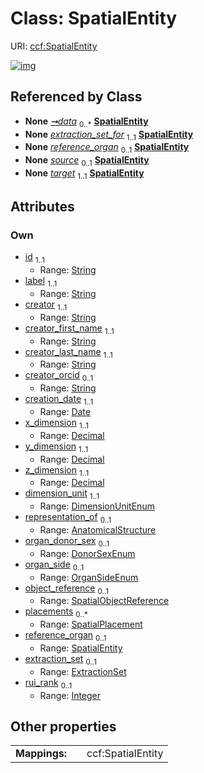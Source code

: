 
# Class: SpatialEntity




URI: [ccf:SpatialEntity](http://purl.org/ccf/SpatialEntity)


[![img](https://yuml.me/diagram/nofunky;dir:TB/class/[SpatialPlacement],[SpatialObjectReference],[ExtractionSet]<extraction_set%200..1-%20[SpatialEntity&#124;id:string;label:string;creator:string;creator_first_name:string;creator_last_name:string;creator_orcid:string%20%3F;creation_date:date;x_dimension:decimal;y_dimension:decimal;z_dimension:decimal;dimension_unit:DimensionUnitEnum;organ_donor_sex:DonorSexEnum%20%3F;organ_side:OrganSideEnum%20%3F;rui_rank:integer%20%3F],[SpatialEntity]<reference_organ%200..1-%20[SpatialEntity],[SpatialPlacement]<placements%200..*-++[SpatialEntity],[SpatialObjectReference]<object_reference%200..1-++[SpatialEntity],[AnatomicalStructure]<representation_of%200..1-%20[SpatialEntity],[Container]++-%20data%200..*>[SpatialEntity],[ExtractionSet]-%20extraction_set_for%201..1>[SpatialEntity],[SpatialPlacement]-%20source%200..1>[SpatialEntity],[SpatialPlacement]-%20target%201..1>[SpatialEntity],[ExtractionSet],[Container],[AnatomicalStructure])](https://yuml.me/diagram/nofunky;dir:TB/class/[SpatialPlacement],[SpatialObjectReference],[ExtractionSet]<extraction_set%200..1-%20[SpatialEntity&#124;id:string;label:string;creator:string;creator_first_name:string;creator_last_name:string;creator_orcid:string%20%3F;creation_date:date;x_dimension:decimal;y_dimension:decimal;z_dimension:decimal;dimension_unit:DimensionUnitEnum;organ_donor_sex:DonorSexEnum%20%3F;organ_side:OrganSideEnum%20%3F;rui_rank:integer%20%3F],[SpatialEntity]<reference_organ%200..1-%20[SpatialEntity],[SpatialPlacement]<placements%200..*-++[SpatialEntity],[SpatialObjectReference]<object_reference%200..1-++[SpatialEntity],[AnatomicalStructure]<representation_of%200..1-%20[SpatialEntity],[Container]++-%20data%200..*>[SpatialEntity],[ExtractionSet]-%20extraction_set_for%201..1>[SpatialEntity],[SpatialPlacement]-%20source%200..1>[SpatialEntity],[SpatialPlacement]-%20target%201..1>[SpatialEntity],[ExtractionSet],[Container],[AnatomicalStructure])

## Referenced by Class

 *  **None** *[➞data](container__data.md)*  <sub>0..\*</sub>  **[SpatialEntity](SpatialEntity.md)**
 *  **None** *[extraction_set_for](extraction_set_for.md)*  <sub>1..1</sub>  **[SpatialEntity](SpatialEntity.md)**
 *  **None** *[reference_organ](reference_organ.md)*  <sub>0..1</sub>  **[SpatialEntity](SpatialEntity.md)**
 *  **None** *[source](source.md)*  <sub>0..1</sub>  **[SpatialEntity](SpatialEntity.md)**
 *  **None** *[target](target.md)*  <sub>1..1</sub>  **[SpatialEntity](SpatialEntity.md)**

## Attributes


### Own

 * [id](id.md)  <sub>1..1</sub>
     * Range: [String](types/String.md)
 * [label](label.md)  <sub>1..1</sub>
     * Range: [String](types/String.md)
 * [creator](creator.md)  <sub>1..1</sub>
     * Range: [String](types/String.md)
 * [creator_first_name](creator_first_name.md)  <sub>1..1</sub>
     * Range: [String](types/String.md)
 * [creator_last_name](creator_last_name.md)  <sub>1..1</sub>
     * Range: [String](types/String.md)
 * [creator_orcid](creator_orcid.md)  <sub>0..1</sub>
     * Range: [String](types/String.md)
 * [creation_date](creation_date.md)  <sub>1..1</sub>
     * Range: [Date](types/Date.md)
 * [x_dimension](x_dimension.md)  <sub>1..1</sub>
     * Range: [Decimal](types/Decimal.md)
 * [y_dimension](y_dimension.md)  <sub>1..1</sub>
     * Range: [Decimal](types/Decimal.md)
 * [z_dimension](z_dimension.md)  <sub>1..1</sub>
     * Range: [Decimal](types/Decimal.md)
 * [dimension_unit](dimension_unit.md)  <sub>1..1</sub>
     * Range: [DimensionUnitEnum](DimensionUnitEnum.md)
 * [representation_of](representation_of.md)  <sub>0..1</sub>
     * Range: [AnatomicalStructure](AnatomicalStructure.md)
 * [organ_donor_sex](organ_donor_sex.md)  <sub>0..1</sub>
     * Range: [DonorSexEnum](DonorSexEnum.md)
 * [organ_side](organ_side.md)  <sub>0..1</sub>
     * Range: [OrganSideEnum](OrganSideEnum.md)
 * [object_reference](object_reference.md)  <sub>0..1</sub>
     * Range: [SpatialObjectReference](SpatialObjectReference.md)
 * [placements](placements.md)  <sub>0..\*</sub>
     * Range: [SpatialPlacement](SpatialPlacement.md)
 * [reference_organ](reference_organ.md)  <sub>0..1</sub>
     * Range: [SpatialEntity](SpatialEntity.md)
 * [extraction_set](extraction_set.md)  <sub>0..1</sub>
     * Range: [ExtractionSet](ExtractionSet.md)
 * [rui_rank](rui_rank.md)  <sub>0..1</sub>
     * Range: [Integer](types/Integer.md)

## Other properties

|  |  |  |
| --- | --- | --- |
| **Mappings:** | | ccf:SpatialEntity |

